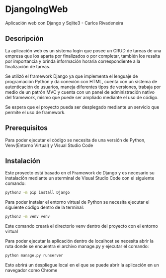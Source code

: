 # DjangoIngWeb
Aplicación web con Django y Sqlite3 - Carlos Rivadeneira

## Descripción
La aplicación web es un sistema login que posee un CRUD de tareas de una empresa que los aparta por finalizados o por completar, también los resalta
por importancia y brinda información horaria correspondiente a la finalización de tareas.

Se utilizó el framework Django ya que implementa el lenguaje de programación Python y da conexión con HTML, cuenta con un sistema de autenticación 
de usuarios, maneja diferentes tipos de versiones, trabaja por medio de un patrón MVC y cuenta con un panel de administración nativo del framework, mismo
que puede ser ampliado mediante el uso de código.

Se espera que el proyecto pueda ser desplegado mediante un servicio que permite el uso de framework.

## Prerequisitos
Para poder ejecutar el código se necesita de una versión de Python, Venv(Entorno Virtual) y Visual Studio Code

## Instalación
Este proyecto está basado en el Framework de Django y es necesario su instalación mediante un aterminal de Visual Studio Code con el siguiente comando:
```bash
python3 -m pip install Django
```

Para poder instalar el entorno virtual de Python se necesita ejecutar el siguiente código dentro de la terminal:
```bash
python3 -m venv venv
```
Este comando creará el directorio venv dentro del proyecto con el entorno virtual

Para poder ejecutar la aplicación dentro de localhost se necesita abrir la ruta donde se encuentra el archivo manage.py y ejecutar el comando:
```bash
python manage.py runserver
```
Esto abrirá un despliegue local en el que se puede abrir la aplicación en un navegador como Chrome
